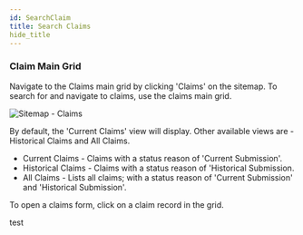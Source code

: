 ```yaml
---
id: SearchClaim
title: Search Claims
hide_title
---
```


### **Claim Main Grid**

Navigate to the Claims main grid by clicking 'Claims' on the sitemap. To search for and navigate to claims, use the claims main grid.

![Sitemap - Claims](assets/Remits/Sitemap-Claims.png)

By default, the 'Current Claims' view will display. Other available views are - Historical Claims and All Claims.

- Current Claims - Claims with a status reason of 'Current Submission'. 
- Historical Claims - Claims with a status reason of 'Historical Submission.
- All Claims - Lists all claims; with a status reason of 'Current Submission' and 'Historical Submission'.

To open a claims form, click on a claim record in the grid.

test